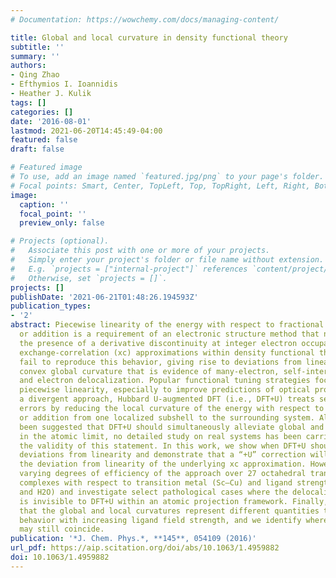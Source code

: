 ```yaml
---
# Documentation: https://wowchemy.com/docs/managing-content/

title: Global and local curvature in density functional theory
subtitle: ''
summary: ''
authors:
- Qing Zhao
- Efthymios I. Ioannidis
- Heather J. Kulik
tags: []
categories: []
date: '2016-08-01'
lastmod: 2021-06-20T14:45:49-04:00
featured: false
draft: false

# Featured image
# To use, add an image named `featured.jpg/png` to your page's folder.
# Focal points: Smart, Center, TopLeft, Top, TopRight, Left, Right, BottomLeft, Bottom, BottomRight.
image:
  caption: ''
  focal_point: ''
  preview_only: false

# Projects (optional).
#   Associate this post with one or more of your projects.
#   Simply enter your project's folder or file name without extension.
#   E.g. `projects = ["internal-project"]` references `content/project/deep-learning/index.md`.
#   Otherwise, set `projects = []`.
projects: []
publishDate: '2021-06-21T01:48:26.194593Z'
publication_types:
- '2'
abstract: Piecewise linearity of the energy with respect to fractional electron removal
  or addition is a requirement of an electronic structure method that necessitates
  the presence of a derivative discontinuity at integer electron occupation. Semi-local
  exchange-correlation (xc) approximations within density functional theory (DFT)
  fail to reproduce this behavior, giving rise to deviations from linearity with a
  convex global curvature that is evidence of many-electron, self-interaction error
  and electron delocalization. Popular functional tuning strategies focus on reproducing
  piecewise linearity, especially to improve predictions of optical properties. In
  a divergent approach, Hubbard U-augmented DFT (i.e., DFT+U) treats self-interaction
  errors by reducing the local curvature of the energy with respect to electron removal
  or addition from one localized subshell to the surrounding system. Although it has
  been suggested that DFT+U should simultaneously alleviate global and local curvature
  in the atomic limit, no detailed study on real systems has been carried out to probe
  the validity of this statement. In this work, we show when DFT+U should minimize
  deviations from linearity and demonstrate that a “+U” correction will never worsen
  the deviation from linearity of the underlying xc approximation. However, we explain
  varying degrees of efficiency of the approach over 27 octahedral transition metal
  complexes with respect to transition metal (Sc–Cu) and ligand strength (CO, NH3,
  and H2O) and investigate select pathological cases where the delocalization error
  is invisible to DFT+U within an atomic projection framework. Finally, we demonstrate
  that the global and local curvatures represent different quantities that show opposing
  behavior with increasing ligand field strength, and we identify where these two
  may still coincide.
publication: '*J. Chem. Phys.*, **145**, 054109 (2016)'
url_pdf: https://aip.scitation.org/doi/abs/10.1063/1.4959882
doi: 10.1063/1.4959882
---
```

